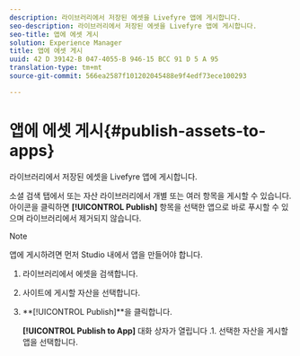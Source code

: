 ```yaml
---
description: 라이브러리에서 저장된 에셋을 Livefyre 앱에 게시합니다.
seo-description: 라이브러리에서 저장된 에셋을 Livefyre 앱에 게시합니다.
seo-title: 앱에 에셋 게시
solution: Experience Manager
title: 앱에 에셋 게시
uuid: 42 D 39142-B 047-4055-B 946-15 BCC 91 D 5 A 95
translation-type: tm+mt
source-git-commit: 566ea2587f101202045488e9f4edf73ece100293

---
```



# 앱에 에셋 게시{#publish-assets-to-apps}

라이브러리에서 저장된 에셋을 Livefyre 앱에 게시합니다.

소셜 검색 탭에서 또는 자산 라이브러리에서 개별 또는 여러 항목을 게시할 수 있습니다. 아이콘을 클릭하면 **[!UICONTROL Publish]** 항목을 선택한 앱으로 바로 푸시할 수 있으며 라이브러리에서 제거되지 않습니다.

>[!NOTE]
>
>앱에 게시하려면 먼저 Studio 내에서 앱을 만들어야 합니다.

1. 라이브러리에서 에셋을 검색합니다.
1. 사이트에 게시할 자산을 선택합니다.
1. **[!UICONTROL Publish]**을 클릭합니다.

   **[!UICONTROL Publish to App]** 대화 상자가 열립니다 .1. 선택한 자산을 게시할 앱을 선택합니다.
